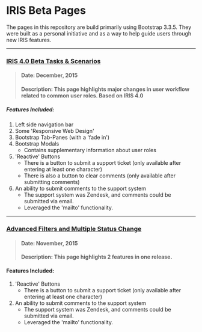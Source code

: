# IRIS Beta Pages

The pages in this repository are build primarily using Bootstrap 3.3.5. They were built as a personal initiative and as a way to help guide users through new IRIS features. 

___

### [IRIS 4.0 Beta Tasks & Scenarios](https://dejai.github.io/iris/beta/iris_4.0.html)
> #### Date: December, 2015
> #### Description: This page highlights major changes in user workflow related to common user roles. Based on IRIS 4.0
##### Features Included:
   1. Left side navigation bar
   1. Some 'Responsive Web Design'
   2. Bootstrap Tab-Panes (with a 'fade in')
   3. Bootstrap Modals
       * Contains supplementary information about user roles
   4. 'Reactive' Buttons
       * There is a button to submit a support ticket (only available after entering at least one character)
       * There is also a button to clear comments (only available after submitting comments)
   5. An ability to submit comments to the support system
       * The support system was Zendesk, and comments could be submitted via email. 
       * Leveraged the 'mailto' functionality.
---


### [Advanced Filters and Multiple Status Change](https://dejai.github.io/iris/beta/betaTasks.html)
> #### Date: November, 2015
> #### Description: This page highlights 2 features in one release.
#### Features Included:
   1. 'Reactive' Buttons
       * There is a button to submit a support ticket (only available after entering at least one character)
   2. An ability to submit comments to the support system
       * The support system was Zendesk, and comments could be submitted via email. 
       * Leveraged the 'mailto' functionality.
